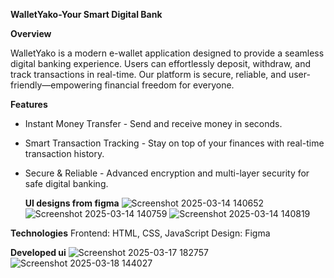 **WalletYako-Your Smart Digital Bank**

**Overview**

WalletYako is a modern e-wallet application designed to provide a seamless digital banking experience.
Users can effortlessly deposit, withdraw, and track transactions in real-time. 
Our platform is secure, reliable, and user-friendly—empowering financial freedom for everyone.

**Features**

- Instant Money Transfer - Send and receive money in seconds.
- Smart Transaction Tracking - Stay on top of your finances with real-time transaction history.
- Secure & Reliable - Advanced encryption and multi-layer security for safe digital banking.

  **UI designs from figma**
![Screenshot 2025-03-14 140652](https://github.com/user-attachments/assets/0a0ca3fa-95cc-461b-be18-6e3651b6e69d) 
![Screenshot 2025-03-14 140759](https://github.com/user-attachments/assets/1f680363-9573-4b45-951e-318b3b405ffd)
![Screenshot 2025-03-14 140819](https://github.com/user-attachments/assets/9d55a1d9-bcdd-4587-9c0d-745998ba9b1d)


**Technologies**
Frontend: HTML, CSS, JavaScript
Design: Figma


**Developed ui**
![Screenshot 2025-03-17 182757](https://github.com/user-attachments/assets/cc87a05a-e7c8-4137-b14a-e516be54e812)
![Screenshot 2025-03-18 144027](https://github.com/user-attachments/assets/7c701077-9068-4c85-9068-f374bdff2cdb)

